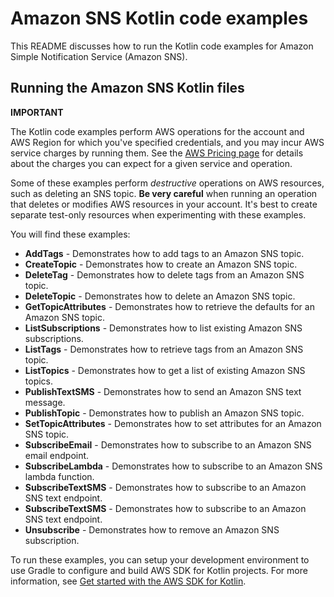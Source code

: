 # Amazon SNS Kotlin code examples

This README discusses how to run the Kotlin code examples for Amazon Simple Notification Service (Amazon SNS).

## Running the Amazon SNS Kotlin files

**IMPORTANT**

The Kotlin code examples perform AWS operations for the account and AWS Region for which you've specified credentials, and you may incur AWS service charges by running them. See the [AWS Pricing page](https://aws.amazon.com/pricing/) for details about the charges you can expect for a given service and operation.

Some of these examples perform *destructive* operations on AWS resources, such as deleting an SNS topic. **Be very careful** when running an operation that deletes or modifies AWS resources in your account. It's best to create separate test-only resources when experimenting with these examples.

You will find these examples: 

- **AddTags** - Demonstrates how to add tags to an Amazon SNS topic.
- **CreateTopic** - Demonstrates how to create an Amazon SNS topic.
- **DeleteTag** - Demonstrates how to delete tags from an Amazon SNS topic.
- **DeleteTopic** - Demonstrates how to delete an Amazon SNS topic.
- **GetTopicAttributes** - Demonstrates how to retrieve the defaults for an Amazon SNS topic.
- **ListSubscriptions** - Demonstrates how to list existing Amazon SNS subscriptions.
- **ListTags** - Demonstrates how to retrieve tags from an Amazon SNS topic.
- **ListTopics** - Demonstrates how to get a list of existing Amazon SNS topics.
- **PublishTextSMS** - Demonstrates how to send an Amazon SNS text message.
- **PublishTopic** - Demonstrates how to publish an Amazon SNS topic.
- **SetTopicAttributes** - Demonstrates how to set attributes for an Amazon SNS topic.
- **SubscribeEmail** - Demonstrates how to subscribe to an Amazon SNS email endpoint.
- **SubscribeLambda** - Demonstrates how to subscribe to an Amazon SNS lambda function.
- **SubscribeTextSMS** - Demonstrates how to subscribe to an Amazon SNS text endpoint.
- **SubscribeTextSMS** - Demonstrates how to subscribe to an Amazon SNS text endpoint.
- **Unsubscribe** - Demonstrates how to remove an Amazon SNS subscription.

To run these examples, you can setup your development environment to use Gradle to configure and build AWS SDK for Kotlin projects. For more information, 
see [Get started with the AWS SDK for Kotlin](https://docs.aws.amazon.com/sdk-for-kotlin/latest/developer-guide/setup.html). 

